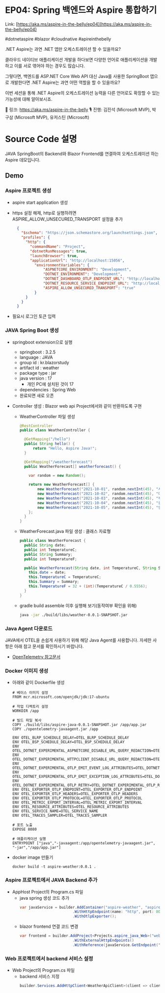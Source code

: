 # EP04: Spring 백엔드와 Aspire 통합하기

Link: [https://aka.ms/aspire-in-the-belly/ep04](https://aka.ms/aspire-in-the-belly/ep04)

#dotnetaspire #blazor #cloudnative #apireinthebelly

.NET Aspire는 과연 .NET 앱만 오케스트레이션 할 수 있을까요?

클라우드 네이티브 애플리케이션 개발을 하다보면 다양한 언어로 애플리케이션을 개발하고 이를 서로 엮어야 하는 경우도 많습니다.

그렇다면, 백엔드를 ASP.NET Core Web API 대신 Java를 사용한 SpringBoot 앱으로 개발한다면 .NET Aspire는 과연 어떤 역할을 할 수 있을까요?

이번 세션을 통해 .NET Aspire의 오케스트레이션 능력을 다른 언어로도 확장할 수 있는 가능성에 대해 알아보시죠.

🔗 링크: https://aka.ms/aspire-in-the-belly
🎙️ 진행: 김진석 (Microsoft MVP), 박구삼 (Microsoft MVP), 유저스틴 (Microsoft)


# Source Code 설명

JAVA SpringBoot의 Backend와 Blazor Frontend를 연결하여 오케스트레이션 하는 Aspire 데모입니다.

## Demo
### Aspire 프로젝트 생성
- aspire start application 생성

- https 설정 해제, http로 실행하려면 ASPIRE_ALLOW_UNSECURED_TRANSPORT 설정을 추가
  ``` json
    {
      "$schema": "https://json.schemastore.org/launchsettings.json",
      "profiles": {
        "http": {
          "commandName": "Project",
          "dotnetRunMessages": true,
          "launchBrowser": true,
          "applicationUrl": "http://localhost:15056",
            "environmentVariables": {
                "ASPNETCORE_ENVIRONMENT": "Development",
                "DOTNET_ENVIRONMENT": "Development",
                "DOTNET_DASHBOARD_OTLP_ENDPOINT_URL": "http://localhost:19294",
                "DOTNET_RESOURCE_SERVICE_ENDPOINT_URL": "http://localhost:20297",
                "ASPIRE_ALLOW_UNSECURED_TRANSPORT": "true"
            }
        }
      }
    }
    ```
- 필요시 로그인 토큰 입력

### JAVA Spring Boot 생성
- springboot extension으로 실행
  - springboot : 3.2.5
  - language : JAVA
  - group id : kr.blazorstudy
  - artifact id : weather
  - package type : jar
  - java version : 17
    - 개인 PC에 설치된 것이 17
  - dependencies : Spring Web
  - 완료되면 새로 오픈

- Controller 생성 : Blazor web api Project에서와 같이 반환하도록 구현
  
  - WeatherController 파일 생성
    ``` java
    @RestController
    public class WeatherController {

      @GetMapping("/hello")
      public String hello() {
          return "Hello, Aspire Java!";
      }

      @GetMapping("/weatherforecast")
      public WeatherForecast[] weatherforecast() {

        var random = new Random();
        
        return new WeatherForecast[] {
            new WeatherForecast("2021-10-01", random.nextInt(45), "서울"),
            new WeatherForecast("2021-10-02", random.nextInt(45), "대구"),
            new WeatherForecast("2021-10-03", random.nextInt(45), "부산"),
            new WeatherForecast("2021-10-04", random.nextInt(45), "광주"),
            new WeatherForecast("2021-10-05", random.nextInt(45), "인천")
        };
      }
    }
    ```

  - WeatherForecast.java 파일 생성 : 클래스 자료형

    ``` java
    public class WeatherForecast {
      public String date;
      public int TemperatureC;
      public String Summary;
      public int TemperatureF;

      public WeatherForecast(String date, int TemperatureC, String Summary) {
        this.date = date;
        this.TemperatureC = TemperatureC;
        this.Summary = Summary;
        this.TemperatureF = 32 + (int)(TemperatureC / 0.5556);
      }
    }
    ```

  - gradle build assemble 이후 실행해 보기(동작여부 확인을 위해)
    ``` bash
    java -jar ./build/libs/weather-0.0.1-SNAPSHOT.jar
    ```
### Java Agent 다운로드
JAVA에서 OTEL을 손쉽게 사용하기 위해 해당 Java Agent를 사용합니다.
자세한 사항은 아래 참고 문서를 확인하시기 바랍니다.

  - [OpenTelemetry 참고문서](https://opentelemetry.io/docs/languages/java/automatic/)

### Docker 이미지 생성
- 아래와 같이 Dockerfile 생성
  ```docker
  # 베이스 이미지 설정
  FROM mcr.microsoft.com/openjdk/jdk:17-ubuntu

  # 작업 디렉토리 설정
  WORKDIR /app

  # 빌드 파일 복사
  COPY ./build/libs/aspire-java-0.0.1-SNAPSHOT.jar /app/app.jar
  COPY ./opentelemetry-javaagent.jar /app

  ENV OTEL_BLRP_SCHEDULE_DELAY=OTEL_BLRP_SCHEDULE_DELAY
  ENV OTEL_BSP_SCHEDULE_DELAY=OTEL_BSP_SCHEDULE_DELAY
  ENV OTEL_DOTNET_EXPERIMENTAL_ASPNETCORE_DISABLE_URL_QUERY_REDACTION=OTEL_DOTNET_EXPERIMENTAL_ASPNETCORE_DISABLE_URL_QUERY_REDACTION
  ENV OTEL_DOTNET_EXPERIMENTAL_HTTPCLIENT_DISABLE_URL_QUERY_REDACTION=OTEL_DOTNET_EXPERIMENTAL_HTTPCLIENT_DISABLE_URL_QUERY_REDACTION
  ENV OTEL_DOTNET_EXPERIMENTAL_OTLP_EMIT_EVENT_LOG_ATTRIBUTES=OTEL_DOTNET_EXPERIMENTAL_OTLP_EMIT_EVENT_LOG_ATTRIBUTES
  ENV OTEL_DOTNET_EXPERIMENTAL_OTLP_EMIT_EXCEPTION_LOG_ATTRIBUTES=OTEL_DOTNET_EXPERIMENTAL_OTLP_EMIT_EXCEPTION_LOG_ATTRIBUTES
  ENV OTEL_DOTNET_EXPERIMENTAL_OTLP_RETRY=OTEL_DOTNET_EXPERIMENTAL_OTLP_RETRY
  ENV OTEL_EXPORTER_OTLP_ENDPOINT=OTEL_EXPORTER_OTLP_ENDPOINT
  ENV OTEL_EXPORTER_OTLP_HEADERS=OTEL_EXPORTER_OTLP_HEADERS
  ENV OTEL_EXPORTER_OTLP_PROTOCOL=OTEL_EXPORTER_OTLP_PROTOCOL
  ENV OTEL_METRIC_EXPORT_INTERVAL=OTEL_METRIC_EXPORT_INTERVAL
  ENV OTEL_RESOURCE_ATTRIBUTES=OTEL_RESOURCE_ATTRIBUTES
  ENV OTEL_SERVICE_NAME=OTEL_SERVICE_NAME
  ENV OTEL_TRACES_SAMPLER=OTEL_TRACES_SAMPLER

  # 포트 노출
  EXPOSE 8080

  # 애플리케이션 실행
  ENTRYPOINT ["java","-javaagent:/app/opentelemetry-javaagent.jar", "-jar","/app/app.jar"]
  ```

- docker image 만들기
  ```
  docker build -t aspire-weather:0.0.1 .
  ```

### Aspire 프로젝트에서 JAVA Backend 추가
- AppHost Project의 Program.cs 파일
  - java spring 생성 코드 추가
    ``` cs
    var javaService = builder.AddContainer("aspire-weather", "aspire-weather", "0.0.1")
                            .WithHttpEndpoint(name: "http", port: 8080, targetPort: 8080)
                            .WithOtlpExporter();
    ```
  - blazor frontend 연결 코드 변경
    ``` cs
    var frontend = builder.AddProject<Projects.aspire_java_Web>("webfrontend")
                            .WithExternalHttpEndpoints()
                            .WithReference(javaService.GetEndpoint("http"));
    ```

### Web 프로젝트에서 backend 서비스 설정
- Web Project의 Program.cs 파일
  - backend 서비스 지정
    ``` cs
    builder.Services.AddHttpClient<WeatherApiClient>(client => client.BaseAddress = new("http://aspire-weather"));
    ```
